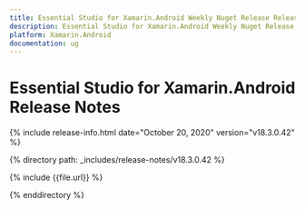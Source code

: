 ```yaml
---
title: Essential Studio for Xamarin.Android Weekly Nuget Release Release Notes  
description: Essential Studio for Xamarin.Android Weekly Nuget Release Release Notes  
platform: Xamarin.Android
documentation: ug
---
```


# Essential Studio for Xamarin.Android  Release Notes  

{% include release-info.html date="October 20, 2020"  version="v18.3.0.42" %} 


{% directory path: _includes/release-notes/v18.3.0.42 %}

{% include {{file.url}} %}

{% enddirectory %}